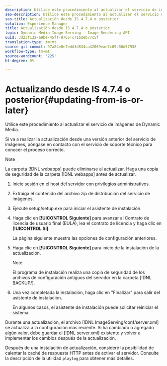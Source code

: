 ```yaml
---
description: Utilice este procedimiento al actualizar el servicio de imágenes de Dynamic Media.
seo-description: Utilice este procedimiento al actualizar el servicio de imágenes de Dynamic Media.
seo-title: Actualización desde IS 4.7.4 o posterior
solution: Experience Manager
title: Actualización desde IS 4.7.4 o posterior
topic: Dynamic Media Image Serving - Image Rendering API
uuid: 3d23f13a-a9be-45ff-9765-c71bdeb77c5f
translation-type: tm+mt
source-git-commit: 97a84e8e7edd3d834ca42069eae7c09c00d57938
workflow-type: tm+mt
source-wordcount: '225'
ht-degree: 0%

---
```



# Actualizando desde IS 4.7.4 o posterior{#updating-from-is-or-later}

Utilice este procedimiento al actualizar el servicio de imágenes de Dynamic Media.

Si va a realizar la actualización desde una versión anterior del servicio de imágenes, póngase en contacto con el servicio de soporte técnico para conocer el proceso correcto.

>[!NOTE]
>
>La carpeta [!DNL webapps] puede eliminarse al actualizar. Haga una copia de seguridad de la carpeta [!DNL webapps] antes de actualizar.

1. Inicie sesión en el host del servidor con privilegios administrativos.
1. Extraiga el contenido del archivo zip de distribución del servicio de imágenes.
1. Ejecute setup/setup.exe para iniciar el asistente de instalación.
1. Haga clic en **[!UICONTROL Siguiente]** para avanzar al Contrato de licencia de usuario final (EULA), lea el contrato de licencia y haga clic en **[!UICONTROL Sí]**.

   La página siguiente muestra las opciones de configuración anteriores.
1. Haga clic en **[!UICONTROL Siguiente]** para inicio de la instalación de la actualización.

   >[!NOTE]
   >
   >El programa de instalación realiza una copia de seguridad de los archivos de configuración antiguos del servidor en la carpeta [!DNL BACKUP/].

1. Una vez completada la instalación, haga clic en &quot;Finalizar&quot; para salir del asistente de instalación.

   En algunos casos, el asistente de instalación puede solicitar reiniciar el sistema.

Durante una actualización, el archivo [!DNL ImageServing/conf/server.xml] se actualiza a la configuración más reciente. Si ha cambiado o agregado algún valor, debe guardar el [!DNL server.xml] existente y volver a implementar los cambios después de la actualización.

Después de una instalación de actualización, considere la posibilidad de calentar la caché de respuesta HTTP antes de activar el servidor. Consulte la descripción de la utilidad `playlog` para obtener más detalles.
